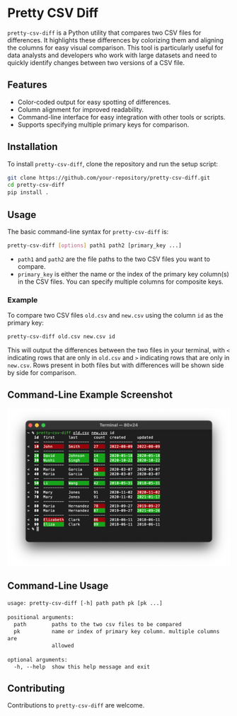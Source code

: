 # Pretty CSV Diff

`pretty-csv-diff` is a Python utility that compares two CSV files for differences. It highlights these differences by colorizing them and aligning the columns for easy visual comparison. This tool is particularly useful for data analysts and developers who work with large datasets and need to quickly identify changes between two versions of a CSV file.

## Features

- Color-coded output for easy spotting of differences.
- Column alignment for improved readability.
- Command-line interface for easy integration with other tools or scripts.
- Supports specifying multiple primary keys for comparison.

## Installation

To install `pretty-csv-diff`, clone the repository and run the setup script:

```bash
git clone https://github.com/your-repository/pretty-csv-diff.git
cd pretty-csv-diff
pip install .
```

## Usage

The basic command-line syntax for `pretty-csv-diff` is:

```bash
pretty-csv-diff [options] path1 path2 [primary_key ...]
```

- `path1` and `path2` are the file paths to the two CSV files you want to compare.
- `primary_key` is either the name or the index of the primary key column(s) in the CSV files. You can specify multiple columns for composite keys.

### Example

To compare two CSV files `old.csv` and `new.csv` using the column `id` as the primary key:

```bash
pretty-csv-diff old.csv new.csv id
```

This will output the differences between the two files in your terminal, with `<` indicating rows that are only in `old.csv` and `>` indicating rows that are only in `new.csv`. Rows present in both files but with differences will be shown side by side for comparison.

## Command-Line Example Screenshot

![](screenshot.png)


## Command-Line Usage

```
usage: pretty-csv-diff [-h] path path pk [pk ...]

positional arguments:
  path        paths to the two csv files to be compared
  pk          name or index of primary key column. multiple columns are
              allowed

optional arguments:
  -h, --help  show this help message and exit
```

## Contributing

Contributions to `pretty-csv-diff` are welcome.
